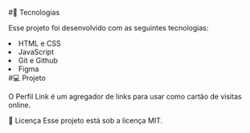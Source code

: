 #🚀 Tecnologias
<p>Esse projeto foi desenvolvido com as seguintes tecnologias:</p>
<lu>
   <li>HTML e CSS</li>
   <li>JavaScript</li>
   <li>Git e Github</li>
   <li>Figma</li>
</lu>
#💻 Projeto
<p>O Perfil Link é um agregador de links para usar como cartão de visitas online.</p>

📝 Licença
Esse projeto está sob a licença MIT.
